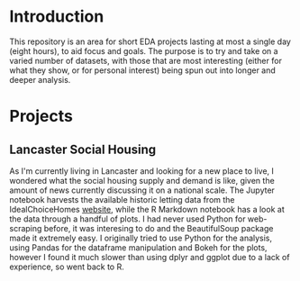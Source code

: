 # Introduction

This repository is an area for short EDA projects lasting at most a single day (eight hours), to aid focus and goals.  The purpose is to try and take on a varied number of datasets, with those that are most interesting (either for what they show, or for personal interest) being spun out into longer and deeper analysis.

# Projects

## Lancaster Social Housing

As I'm currently living in Lancaster and looking for a new place to live, I wondered what the social housing supply and demand is like, given the amount of news currently discussing it on a national scale.  The Jupyter notebook harvests the available historic letting data from the IdealChoiceHomes [website](https://www.idealchoicehomes.co.uk/), while the R Markdown notebook has a look at the data through a handful of plots.  I had never used Python for web-scraping before, it was interesing to do and the BeautifulSoup package made it extremely easy.  I originally tried to use Python for the analysis, using Pandas for the dataframe manipulation and Bokeh for the plots, however I found it much slower than using dplyr and ggplot due to a lack of experience, so went back to R.
